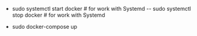 - sudo systemctl start docker # for work with Systemd
-- sudo systemctl stop docker # for work with Systemd

- sudo docker-compose up